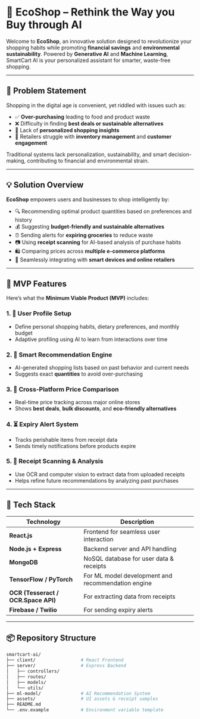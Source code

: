 # 🛒 EcoShop – Rethink the Way you Buy through AI

Welcome to **EcoShop**, an innovative solution designed to revolutionize your shopping habits while promoting **financial savings** and **environmental sustainability**. Powered by **Generative AI** and **Machine Learning**, SmartCart AI is your personalized assistant for smarter, waste-free shopping.

---

## 📌 Problem Statement

Shopping in the digital age is convenient, yet riddled with issues such as:

- ✅ **Over-purchasing** leading to food and product waste  
- ❌ Difficulty in finding **best deals or sustainable alternatives**  
- 🤯 Lack of **personalized shopping insights**  
- 🏬 Retailers struggle with **inventory management** and **customer engagement**

Traditional systems lack personalization, sustainability, and smart decision-making, contributing to financial and environmental strain.

---

## 💡 Solution Overview

**EcoShop** empowers users and businesses to shop intelligently by:

- 🔍 Recommending optimal product quantities based on preferences and history
- 💰 Suggesting **budget-friendly and sustainable alternatives**
- ⏰ Sending alerts for **expiring groceries** to reduce waste
- 📷 Using **receipt scanning** for AI-based analysis of purchase habits
- 🛍️ Comparing prices across **multiple e-commerce platforms**
- 🔗 Seamlessly integrating with **smart devices and online retailers**

---

## 🚀 MVP Features

Here’s what the **Minimum Viable Product (MVP)** includes:

### 1. 👤 User Profile Setup
- Define personal shopping habits, dietary preferences, and monthly budget
- Adaptive profiling using AI to learn from interactions over time

### 2. 🧠 Smart Recommendation Engine
- AI-generated shopping lists based on past behavior and current needs
- Suggests exact **quantities** to avoid over-purchasing

### 3. 💸 Cross-Platform Price Comparison
- Real-time price tracking across major online stores
- Shows **best deals**, **bulk discounts**, and **eco-friendly alternatives**

### 4. ⏳ Expiry Alert System
- Tracks perishable items from receipt data
- Sends timely notifications before products expire

### 5. 📄 Receipt Scanning & Analysis
- Use OCR and computer vision to extract data from uploaded receipts
- Helps refine future recommendations by analyzing past purchases

---

## 🧰 Tech Stack

| Technology | Description |
|------------|-------------|
| **React.js** | Frontend for seamless user interaction |
| **Node.js + Express** | Backend server and API handling |
| **MongoDB** | NoSQL database for user data & receipts |
| **TensorFlow / PyTorch** | For ML model development and recommendation engine |
| **OCR (Tesseract / OCR.Space API)** | For extracting data from receipts |
| **Firebase / Twilio** | For sending expiry alerts |

---

## 📦 Repository Structure

```bash
smartcart-ai/
├── client/                 # React Frontend
├── server/                 # Express Backend
│   ├── controllers/
│   ├── routes/
│   ├── models/
│   └── utils/
├── ml-model/               # AI Recommendation System
├── assets/                 # UI assets & receipt samples
├── README.md
└── .env.example            # Environment variable template
